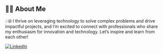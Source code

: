 ## 👩‍💻 About Me

💡🌐 I thrive on leveraging technology to solve complex problems and drive impactful projects, and I’m excited to connect with professionals who share my enthusiasm for innovation and technology. Let’s inspire and learn from each other!

[![LinkedIn](https://img.shields.io/badge/LinkedIn-0077B5?style=for-the-badge&logo=linkedin&logoColor=white)](https://[www.linkedin.com/in/your-linkedin-profile](https://www.linkedin.com/in/yihanwang77/))

<!--
**arinaa77/arinaa77** is a ✨ _special_ ✨ repository because its `README.md` (this file) appears on your GitHub profile.

Here are some ideas to get you started:

- 🔭 I’m currently working on ...
- 🌱 I’m currently learning ...
- 👯 I’m looking to collaborate on ...
- 🤔 I’m looking for help with ...
- 💬 Ask me about ...
- 📫 How to reach me: ...
- 😄 Pronouns: ...
- ⚡ Fun fact: ...
-->
